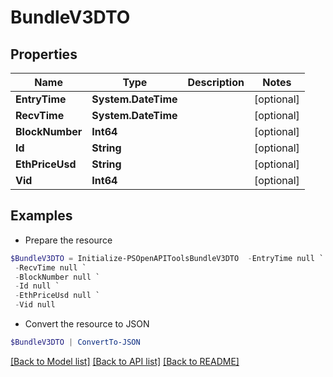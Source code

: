 # BundleV3DTO
## Properties

Name | Type | Description | Notes
------------ | ------------- | ------------- | -------------
**EntryTime** | **System.DateTime** |  | [optional] 
**RecvTime** | **System.DateTime** |  | [optional] 
**BlockNumber** | **Int64** |  | [optional] 
**Id** | **String** |  | [optional] 
**EthPriceUsd** | **String** |  | [optional] 
**Vid** | **Int64** |  | [optional] 

## Examples

- Prepare the resource
```powershell
$BundleV3DTO = Initialize-PSOpenAPIToolsBundleV3DTO  -EntryTime null `
 -RecvTime null `
 -BlockNumber null `
 -Id null `
 -EthPriceUsd null `
 -Vid null
```

- Convert the resource to JSON
```powershell
$BundleV3DTO | ConvertTo-JSON
```

[[Back to Model list]](../README.md#documentation-for-models) [[Back to API list]](../README.md#documentation-for-api-endpoints) [[Back to README]](../README.md)

